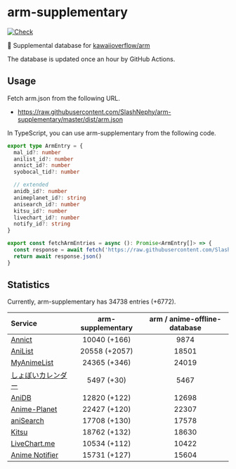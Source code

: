 # arm-supplementary

[![Check](https://github.com/SlashNephy/arm-supplementary/actions/workflows/check-node.yml/badge.svg)](https://github.com/SlashNephy/arm-supplementary/actions/workflows/check-node.yml)

💊 Supplemental database for [kawaiioverflow/arm](https://github.com/kawaiioverflow/arm)

The database is updated once an hour by GitHub Actions.

## Usage

Fetch arm.json from the following URL.

- https://raw.githubusercontent.com/SlashNephy/arm-supplementary/master/dist/arm.json

In TypeScript, you can use arm-supplementary from the following code.

```TypeScript
export type ArmEntry = {
  mal_id?: number
  anilist_id?: number
  annict_id?: number
  syobocal_tid?: number

  // extended
  anidb_id?: number
  animeplanet_id?: string
  anisearch_id?: number
  kitsu_id?: number
  livechart_id?: number
  notify_id?: string
}

export const fetchArmEntries = async (): Promise<ArmEntry[]> => {
  const response = await fetch('https://raw.githubusercontent.com/SlashNephy/arm-supplementary/master/dist/arm.json')
  return await response.json()
}
```

## Statistics

Currently, arm-supplementary has 34738 entries (+6772).

| Service                                     | arm-supplementary | arm / anime-offline-database |
| :------------------------------------------ | :---------------: | :--------------------------: |
| [Annict](https://annict.com)                |   10040 (+166)    |             9874             |
| [AniList](https://anilist.co)               |   20558 (+2057)   |            18501             |
| [MyAnimeList](https://myanimelist.net)      |   24365 (+346)    |            24019             |
| [しょぼいカレンダー](https://cal.syoboi.jp) |    5497 (+30)     |             5467             |
| [AniDB](https://anidb.net)                  |   12820 (+122)    |            12698             |
| [Anime-Planet](https://anime-planet.com)    |   22427 (+120)    |            22307             |
| [aniSearch](https://anisearch.com)          |   17708 (+130)    |            17578             |
| [Kitsu](https://kitsu.io)                   |   18762 (+132)    |            18630             |
| [LiveChart.me](https://livechart.me)        |   10534 (+112)    |            10422             |
| [Anime Notifier](https://notify.moe)        |   15731 (+127)    |            15604             |
